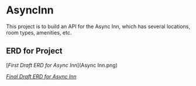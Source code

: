# AsyncInn

This project is to build an API for the Async Inn, which has several locations, room types, amenities, etc. 

##

## ERD for Project 
[_First Draft ERD for Async Inn_](Async Inn.png)

[_Final Draft ERD for Async Inn_](AsyncInn.png)



